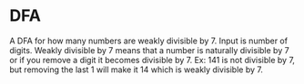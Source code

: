 # DFA
A DFA for how many numbers are weakly divisible by 7. Input is number of digits. Weakly divisible by 7 means that a number is naturally divisible by 7 or if you remove a digit it becomes divisible by 7. Ex: 141 is not divisible by 7, but removing the last 1 will make it 14 which is weakly divisible by 7.
